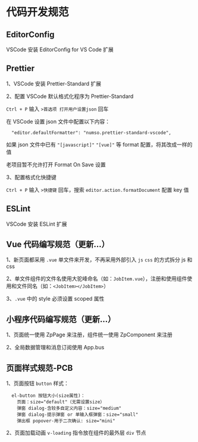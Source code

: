 # 代码开发规范

## EditorConfig

VSCode 安装 EditorConfig for VS Code 扩展

## Prettier

1、VSCode 安装 Prettier-Standard 扩展

2、配置 VSCode 默认格式化程序为 Prettier-Standard

`Ctrl + P` 输入 `>首选项 打开用户设置json` 回车

在 VSCode 设置 json 文件中配置以下内容：

```
  "editor.defaultFormatter": "numso.prettier-standard-vscode",
```

如果 json 文件中已有 `"[javascript]"` `"[vue]"` 等 format 配置，将其改成一样的值

老项目暂不允许打开 Format On Save 设置

3、配置格式化快捷键

`Ctrl + P` 输入 `>快捷键` 回车，搜索 `editor.action.formatDocument` 配置 key 值

## ESLint

VSCode 安装 ESLint 扩展

## Vue 代码编写规范（更新...）

1、新页面都采用 `.vue` 单文件来开发，不再采用外部引入 `js` `css` 的方式拆分 js 和 css

2、单文件组件的文件名使用大驼峰命名（如：`JobItem.vue`），注册和使用组件使用和文件同名（如：`<JobItem></JobItem>`）

3、`.vue` 中的 style 必须设置 scoped 属性

## 小程序代码编写规范（更新...）

1、页面统一使用 ZpPage 来注册，组件统一使用 ZpComponent 来注册

2、全局数据管理和消息订阅使用 App.bus

## 页面样式规范-PCB

1、页面按钮 `button` 样式：

```
  el-button 按钮大小(size属性)：
    页面：size="default"（无需设置size）
    弹窗 dialog-含较多自定义内容：size="medium"
    弹窗 dialog-提示弹窗 or 单输入框弹窗：size="small"
    弹出框 popover-用于二次确认: size="mini"
```

2、页面加载动画 `v-loading` 指令放在组件的最外层 `div` 节点
